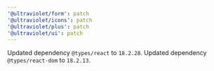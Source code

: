 ```yaml
---
'@ultraviolet/form': patch
'@ultraviolet/icons': patch
'@ultraviolet/plus': patch
'@ultraviolet/ui': patch
---
```


Updated dependency `@types/react` to `18.2.28`.
Updated dependency `@types/react-dom` to `18.2.13`.
